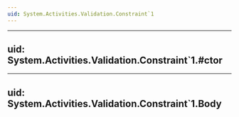 ```yaml
---
uid: System.Activities.Validation.Constraint`1
---
```


---
uid: System.Activities.Validation.Constraint`1.#ctor
---

---
uid: System.Activities.Validation.Constraint`1.Body
---
